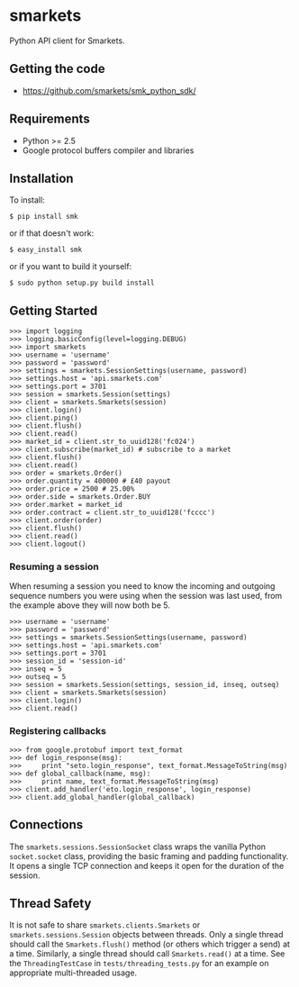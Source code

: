 # smarkets

Python API client for Smarkets.

## Getting the code

* https://github.com/smarkets/smk_python_sdk/

## Requirements

* Python >= 2.5
* Google protocol buffers compiler and libraries


## Installation

To install:

    $ pip install smk

or if that doesn't work:

    $ easy_install smk

or if you want to build it yourself:

    $ sudo python setup.py build install

## Getting Started

    >>> import logging
    >>> logging.basicConfig(level=logging.DEBUG)
    >>> import smarkets
    >>> username = 'username'
    >>> password = 'password'
    >>> settings = smarkets.SessionSettings(username, password)
    >>> settings.host = 'api.smarkets.com'
    >>> settings.port = 3701
    >>> session = smarkets.Session(settings)
    >>> client = smarkets.Smarkets(session)
    >>> client.login()
    >>> client.ping()
    >>> client.flush()
    >>> client.read()
    >>> market_id = client.str_to_uuid128('fc024')
    >>> client.subscribe(market_id) # subscribe to a market
    >>> client.flush()
    >>> client.read()
    >>> order = smarkets.Order()
    >>> order.quantity = 400000 # £40 payout
    >>> order.price = 2500 # 25.00%
    >>> order.side = smarkets.Order.BUY
    >>> order.market = market_id
    >>> order.contract = client.str_to_uuid128('fcccc')
    >>> client.order(order)
    >>> client.flush()
    >>> client.read()
    >>> client.logout()


### Resuming a session

When resuming a session you need to know the incoming and outgoing
sequence numbers you were using when the session was last used, from
the example above they will now both be 5.

    >>> username = 'username'
    >>> password = 'password'
    >>> settings = smarkets.SessionSettings(username, password)
    >>> settings.host = 'api.smarkets.com'
    >>> settings.port = 3701
    >>> session_id = 'session-id'
    >>> inseq = 5
    >>> outseq = 5
    >>> session = smarkets.Session(settings, session_id, inseq, outseq)
    >>> client = smarkets.Smarkets(session)
    >>> client.login()
    >>> client.read()


### Registering callbacks

    >>> from google.protobuf import text_format
    >>> def login_response(msg):
    >>>     print "seto.login_response", text_format.MessageToString(msg)
    >>> def global_callback(name, msg):
    >>>     print name, text_format.MessageToString(msg)
    >>> client.add_handler('eto.login_response', login_response)
    >>> client.add_global_handler(global_callback)


## Connections

The `smarkets.sessions.SessionSocket` class wraps the vanilla Python
`socket.socket` class, providing the basic framing and padding
functionality. It opens a single TCP connection and keeps it open for
the duration of the session.


## Thread Safety

It is not safe to share `smarkets.clients.Smarkets` or
`smarkets.sessions.Session` objects between threads. Only a single
thread should call the `Smarkets.flush()` method (or others which
trigger a send) at a time. Similarly, a single thread should call
`Smarkets.read()` at a time. See the `ThreadingTestCase` in
`tests/threading_tests.py` for an example on appropriate
multi-threaded usage.
